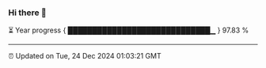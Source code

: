 ### Hi there 👋

⏳ Year progress { █████████████████████████████▁ } 97.83 %

---

⏰ Updated on Tue, 24 Dec 2024 01:03:21 GMT
